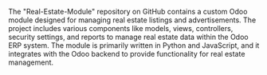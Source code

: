 The "Real-Estate-Module" repository on GitHub contains a custom Odoo module designed for managing real estate listings and advertisements. The project includes various components like models, views, controllers, security settings, and reports to manage real estate data within the Odoo ERP system. The module is primarily written in Python and JavaScript, and it integrates with the Odoo backend to provide functionality for real estate management.
